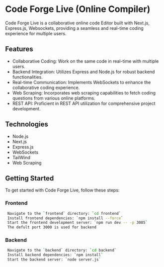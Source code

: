 # Code Forge Live (Online Compiler)

Code Forge Live is a collaborative online code Editor built with Next.js, Express.js, Websockets, providing a seamless and real-time coding experience for multiple users.



## Features

- Collaborative Coding: Work on the same code in real-time with multiple users.
- Backend Integration: Utilizes Express and Node.js for robust backend functionalities.
- Real-time Communication: Implements WebSockets to enhance the collaborative coding experience.
- Web Scraping: Incorporates web scraping capabilities to fetch coding questions from various online platforms.
- REST API: Proficient in REST API utilization for comprehensive project development.


## Technologies

- Node.js
- Next.js
- Express.js
- WebSockets
- TailWind
- Web Scraping


## Getting Started

To get started with Code Forge Live, follow these steps:

### Frontend
```bash
 Navigate to the `frontend` directory: `cd frontend`
 Install frontend dependencies: `npm install --force`
 Start the frontend development server: `npm run dev -- -p 3005`
 The defult port 3000 is used for backend
```

### Backend
```bash
 Navigate to the `backend` directory: `cd backend`
 Install backend dependencies: `npm install`
 Start the backend server: `node server.js`
```
